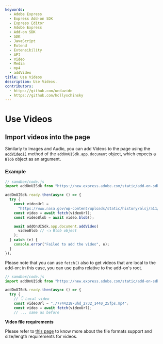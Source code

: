 ```yaml
---
keywords:
  - Adobe Express
  - Express Add-on SDK
  - Express Editor
  - Adobe Express
  - Add-on SDK
  - SDK
  - JavaScript
  - Extend
  - Extensibility
  - API
  - Video
  - Media
  - mp4
  - addVideo
title: Use Videos
description: Use Videos.
contributors:
  - https://github.com/undavide
  - https://github.com/hollyschinsky
---
```


# Use Videos

## Import videos into the page

Similarly to Images and Audio, you can add Videos to the page using the [`addVideo()`](../../../references/addonsdk/app-document.md#addvideo) method of the `addOnUISdk.app.document` object, which expects a `Blob` object as an argument.

### Example

```js
// sandbox/code.js
import addOnUISdk from "https://new.express.adobe.com/static/add-on-sdk/sdk.js";

addOnUISdk.ready.then(async () => {
  try {
    const videoUrl =
      "https://www.nasa.gov/wp-content/uploads/static/history/alsj/a11/a11-16mm-mag-c.mp4";
    const video = await fetch(videoUrl);
    const videoBlob = await video.blob();

    await addOnUISdk.app.document.addVideo(
      videoBlob // 👈 Blob object
    );
  } catch (e) {
    console.error("Failed to add the video", e);
  }
});
```

Please note that you can use `fetch()` also to get videos that are local to the add-on; in this case, you can use paths relative to the add-on's root.

```js
// sandbox/code.js
import addOnUISdk from "https://new.express.adobe.com/static/add-on-sdk/sdk.js";

addOnUISdk.ready.then(async () => {
  try {
    // 👇 Local video
    const videoUrl = "./7744218-uhd_2732_1440_25fps.mp4";
    const video = await fetch(videoUrl);
    // ... same as before
```

<InlineAlert slots="header, text" variant="info"/>

**Video file requirements**

Please refer to [this page](https://helpx.adobe.com/au/express/create-and-edit-videos/change-file-formats/video-quick-actions-requirements.html) to know more about the file formats support and size/length requirements for videos.
